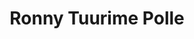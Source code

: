 ---
permalink: /
title: "Ronny Tuurime Polle"
excerpt: "About me"
author_profile: true
redirect_from: 
  - /about/
  - /about.html
---